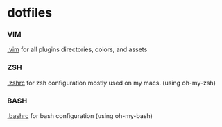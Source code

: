 # dotfiles

### VIM
[.vim](vim/.vim) for all plugins directories, colors, and assets

### ZSH
[.zshrc](zsh/.zshrc) for zsh configuration mostly used on my macs. (using oh-my-zsh)

### BASH
[.bashrc](bash/.bashrc) for bash configuration (using oh-my-bash)
